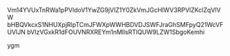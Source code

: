 Vm14YVUxTnRWa1pPVldoV1YwZG9jVlZ1Y0ZkVmJGcHlWV3RPVlZKclZqVlVW
bHBQVkcxS1NHUXpjRlpTCmJFWXpWWHBDVDJSWFJraGhSMFpyQ21WcVFUVlJN
bVIzVGxkR1dFOUVNRXREYm1nMllsRTlQUW9LZW1SbgoKemhi

ygm